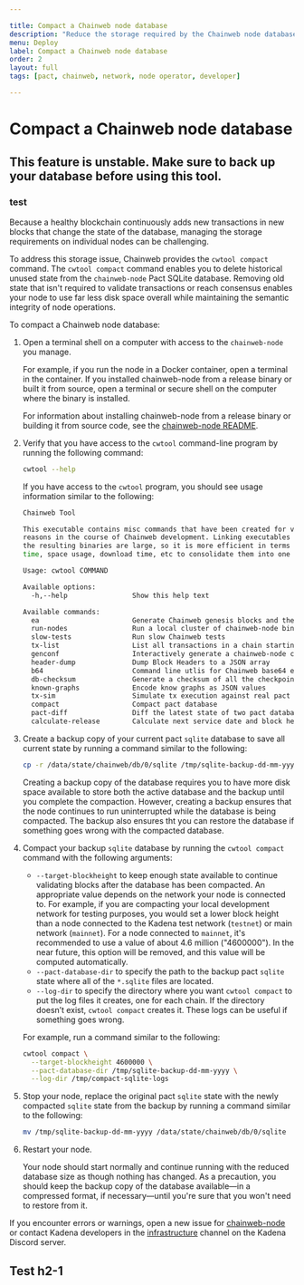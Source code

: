 ```yaml
---

title: Compact a Chainweb node database
description: "Reduce the storage required by the Chainweb node database."
menu: Deploy
label: Compact a Chainweb node database
order: 2
layout: full
tags: [pact, chainweb, network, node operator, developer]

---
```

# Compact a Chainweb node database

## This feature is unstable. Make sure to back up your database before using this tool.

### test
Because a healthy blockchain continuously adds new transactions in new blocks that change the state of the database, managing the storage requirements on individual nodes can be challenging.

To address this storage issue, Chainweb provides the `cwtool compact` command.
The `cwtool compact` command enables you to delete historical unused state from the `chainweb-node` Pact SQLite database.
Removing old state that isn't required to validate transactions or reach consensus enables your node to use far less disk space overall while maintaining the semantic integrity of node operations.

To compact a Chainweb node database:

1. Open a terminal shell on a computer with access to the `chainweb-node` you manage.

   For example, if you run the node in a Docker container, open a terminal in the container.
   If you installed chainweb-node from a release binary or built it from source, open a terminal or secure shell on the computer where the binary is installed.

   For information about installing chainweb-node from a release binary or building it from source code, see the [chainweb-node README](https://github.com/kadena-io/chainweb-node#README).

2. Verify that you have access to the `cwtool`  command-line program by running the following command:

   ```bash
   cwtool --help
   ```

   If you have access to the `cwtool` program, you should see usage information similar to the following:

   ```bash
   Chainweb Tool

   This executable contains misc commands that have been created for various
   reasons in the course of Chainweb development. Linking executables is slow and
   the resulting binaries are large, so it is more efficient in terms of build
   time, space usage, download time, etc to consolidate them into one binary.

   Usage: cwtool COMMAND

   Available options:
     -h,--help                Show this help text

   Available commands:
     ea                       Generate Chainweb genesis blocks and their payloads
     run-nodes                Run a local cluster of chainweb-node binaries
     slow-tests               Run slow Chainweb tests
     tx-list                  List all transactions in a chain starting with the most recent block
     genconf                  Interactively generate a chainweb-node config
     header-dump              Dump Block Headers to a JSON array
     b64                      Command line utlis for Chainweb base64 encode/decode
     db-checksum              Generate a checksum of all the checkpointer database tables between an inclusive range of blocks.
     known-graphs             Encode know graphs as JSON values
     tx-sim                   Simulate tx execution against real pact dbs
     compact                  Compact pact database
     pact-diff                Diff the latest state of two pact databases
     calculate-release        Calculate next service date and block heights for upgrades
   ```

3. Create a backup copy of your current pact `sqlite` database to save all current state by running a command similar to the following:

   ```bash
   cp -r /data/state/chainweb/db/0/sqlite /tmp/sqlite-backup-dd-mm-yyyy
   ```

   Creating a backup copy of the database requires you to have more disk space available to store both the active database and the backup until you complete the compaction.
   However, creating a backup ensures that the node continues to run uninterrupted while the database is being compacted.
   The backup also ensures tht you can restore the database if something goes wrong with the compacted database.

4. Compact your backup `sqlite` database by running the `cwtool compact` command with the following arguments:

   - `--target-blockheight` to keep enough state available to continue validating blocks after the database has been compacted. An appropriate value depends on the network your node is connected to. For example, if you are compacting your local development network for testing purposes, you would set a lower block height than a node connected to the Kadena test network (`testnet`) or main network (`mainnet`). For a node connected to `mainnet`, it's recommended to use a value of about 4.6 million ("4600000"). In the near future, this option will be removed, and this value will be computed automatically.
   - `--pact-database-dir` to specify the path to the backup pact `sqlite` state where all of the `*.sqlite`  files are located.
   - `--log-dir` to specify the directory where you want `cwtool compact` to put the log files it creates, one for each chain. If the directory doesn’t exist, `cwtool compact` creates it. These logs can be useful if something goes wrong.

   For example, run a command similar to the following:
   ```bash
   cwtool compact \
     --target-blockheight 4600000 \
     --pact-database-dir /tmp/sqlite-backup-dd-mm-yyyy \
     --log-dir /tmp/compact-sqlite-logs
   ```

5. Stop your node, replace the original pact `sqlite` state with the newly compacted `sqlite` state from the backup by running a command similar to the following:

   ```bash
   mv /tmp/sqlite-backup-dd-mm-yyyy /data/state/chainweb/db/0/sqlite
   ```

6. Restart your node.

   Your node should start normally and continue running with the reduced database size as though nothing has changed.
   As a precaution, you should keep the backup copy of the database available—in a compressed format, if necessary—until you're sure that you won't need to restore from it.

If you encounter errors or warnings, open a new issue for [chainweb-node](https://github.com/kadena-io/chainweb-node#issues) or contact Kadena developers in the [infrastructure](https://discord.com/channels/502858632178958377/1051827506279370802) channel on the Kadena Discord server.

## Test h2-1